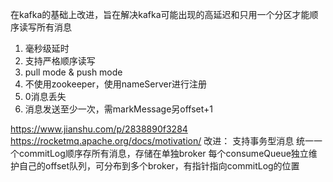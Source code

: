 在kafka的基础上改进，旨在解决kafka可能出现的高延迟和只用一个分区才能顺序读写所有消息

1. 毫秒级延时
2. 支持严格顺序读写
3. pull mode & push mode
4. 不使用zookeeper，使用nameServer进行注册
5. 0消息丢失
6. 消息发送至少一次，需markMessage另offset+1

https://www.jianshu.com/p/2838890f3284
https://rocketmq.apache.org/docs/motivation/
改进：
支持事务型消息
统一一个commitLog顺序存所有消息，存储在单独broker
每个consumeQueue独立维护自己的offset队列，可分布到多个broker，有指针指向commitLog的位置